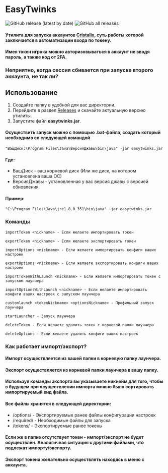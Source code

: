 # EasyTwinks

![GitHub release (latest by date)](https://img.shields.io/github/v/release/xpepelok/easytwinks?logo=github&style=for-the-badge)
![GitHub all releases](https://img.shields.io/github/downloads/xpepelok/easytwinks/total?logo=github&style=for-the-badge)

#### Утилита для запуска аккаунтов [Cristalix](https://cristalix.gg/ "Cristalix - The Minecraft project"), суть работы которой заключается в автоматизации входа по токену. 
#### Имея токен игрока можно авторизовываться в аккаунт не вводя пароль, а также код от 2FA.
### Неприятно, когда сессия сбивается при запуске второго аккаунта, не так ли?
## Использование
1. Создайте папку в удобной для вас директории.
2. Перейдите в раздел [Releases](https://github.com/xpepelok/easytwinks/releases) и скачайте актуальную версию утилиты.
3. Запустите файл **easytwinks.jar**.
#### Осуществить запуск можно с помощью .bat-файла, создать который необходимо со следующей командой
```
"ВашДиск:\Program Files\Java\ВерсияДжавы\bin\java" -jar easytwinks.jar
```
#### Где:
+ ВашДиск - ваш корневой диск (Или же диск, на котором установлена ваша ОС)
+ ВерсияДжавы - установленная у вас версия джавы с версией обновления
#### Пример: 
```
"C:\Program Files\Java\jre1.8.0_351\bin\java" -jar easytwinks.jar
```
### Команды
```
importToken <nickname> - Если желаете импортировать токен 
```
```
exportToken <nickname> - Если желаете экспортировать токен
```
```
importOptions <nickname> - Если желаете импортировать конфиги ваших настроек
```
```
exportOptions <nickname> - Если желаете экспортировать конфиги ваших настроек
```
```
importTokenWithLaunch <nickname> - Если желаете импортировать токен с запуском лаунчера
```
```
importOptionsWithLaunch <nickname> - Если желаете импортировать конфиги ваших настроек с запуском лаунчера
```
```
customlaunch <tokenNickname> <optionsNickname> - Профильный запуск лаунчера
```
```
startLauncher - Запуск лаунчера
```
```
deleteToken - Если желаете удалить токен с корневой папки лаунчера
```
```
deleteOptions - Если желаете удалить конфиги ваших настроек
```
### Как работает импорт/экспорт?
#### Импорт осуществляется из вашей папки в корневую папку лаунчера.
#### Экспорт осуществляется из корневой папки лаунчера в вашу папку.
#### Используя команды экспорта вы указываете никнейм для того, чтобы в будущем при осуществлении импорта можно было сортировать импортируемый вид файла. 
#### Все файлы хранятся в следующей директории:
+ /options/ - Экспортируемые ранее файлы конфигурации настроек
+ /required/ - Необходимые файлы для запуска
+ /tokens/ - Экспортируемые ранее токены 
#### **Если же в папке отсутствует токен - импорт/экспорт не будет осуществлён. Аналогичная ситуация с другими файлами, что подлежат импорту/экспорту.**
#### **Экспорт токена желательно осуществлять находясь в меню с аккаунта.**

